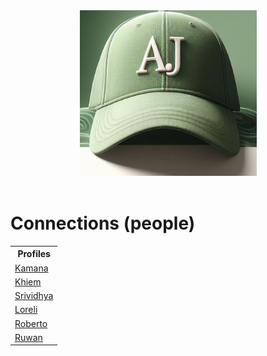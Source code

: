 <!DOCTYPE html>
<html lang="en">

<head>
    <meta charset="UTF-8">
    <meta name="viewport" content="width=device-width, initial-scale=1">
    <title>AJ - Connectoins</title>
    <link rel="stylesheet" type="text/css" href="/assets/css/style.css">
</head>
<header class="mega-menu">
    <div class="logo">
        <img src="/img/cap.png" alt="Logo">
    </div>
    <div class="burger" style="display: none;">
        <svg height="40px" width="40px" fill="none" stroke="white" stroke-width="2">
            <line x1="0" y1="5" x2="40" y2="5" />
            <line x1="0" y1="20" x2="40" y2="20" />
            <line x1="0" y1="35" x2="40" y2="35" />
        </svg>
    </div>
</header>

<h1>Connections (people)</h1>

<table>
    <tr>
        <th>Profiles</th>
    </tr>
    <tr>
        <td><a href="https://kamanashrestha.github.io">Kamana</a></td>
    </tr>
    <tr>
        <td><a href="https://jimmyle12.github.io/khiem-le.github.io">Khiem</a></td>
    </tr>
    <tr>
        <td><a href="https://vidhyapasupathy.github.io">Srividhya</a></td>
    </tr>
    <tr>
        <td><a href="https://dj-lor.github.io/portfolio">Loreli</a></td>
    </tr>
    <tr>
        <td><a href="https://na001988.github.io/robertozumbanaranjo/">Roberto</a></td>
    </tr>
    <tr>
        <td><a href="https://ruwanindika.github.io">Ruwan</a></td>
    </tr>
</table>

<script src="/assets/js/main.js"></script>
</html>